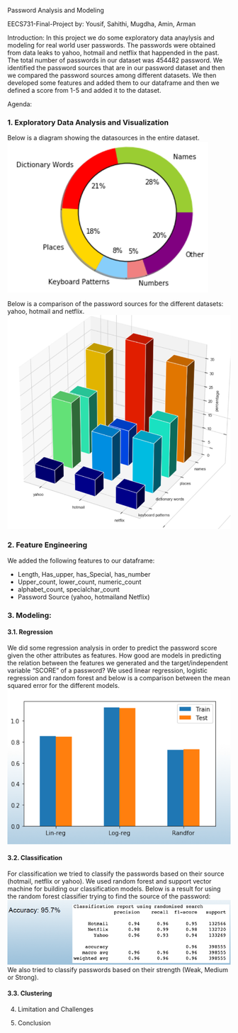 Password Analysis and Modeling

EECS731-Final-Project by: Yousif, Sahithi, Mugdha, Amin, Arman

Introduction:
In this project we do some exploratory data anaylysis and modeling for real world user passwords. The passwords were obtained from data leaks to yahoo, hotmail and netflix that happended in the past. The total number of passwords in our dataset was 454482 password. We identified the password sources that are in our password dataset and then we compared the password sources among different datasets. We then developed some features and added them to our dataframe and then we defined a score from 1-5 and added it to the dataset.

Agenda:

### 1. Exploratory Data Analysis and Visualization
Below is a diagram showing the datasources in the entire dataset.
![Password_Sources](Pics/all.PNG)

Below is a comparison of the password sources for the different datasets: yahoo, hotmail and netflix.
![Comparison_Password_Sources](Pics/comparison.PNG)

### 2. Feature Engineering
We added the following features to our dataframe:
* Length, Has_upper, has_Special, has_number
* Upper_count, lower_count, numeric_count
* alphabet_count, specialchar_count
* Password Source (yahoo, hotmailand Netflix)

### 3. Modeling:

#### 3.1. Regression
  We did some regression analysis in order to predict the password score given the other attributes as features.
How good are models in predicting the relation between the features we generated and the target/independent variable “SCORE” of a password?
We used linear regression, logistic regression and random forest and below is a comparison between the mean squared error for the different models.
![Model_Comparison](Pics/regress.PNG)
  #### 3.2. Classification
For classification we tried to classify the passwords based on their source (hotmail, netflix or yahoo). We used random forest and support vector machine for building our classification models. 
Below is a result for using the random forest classifier trying to find the source of the password:
![Random_Forest](Pics/random.PNG)
We also tried to classify passwords based on their strength (Weak, Medium or Strong).

  #### 3.3. Clustering

4. Limitation and Challenges

5. Conclusion


